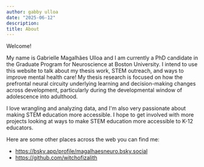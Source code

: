 ```yaml
---
author: gabby ulloa
date: "2025-06-12"
description: 
title: About
---
```


Welcome! 

My name is Gabrielle Magalhães Ulloa and I am currently a PhD candidate in the Graduate Program for Neuroscience at 
Boston University. I intend to use this website to talk about my thesis work, STEM outreach, and ways to improve mental health care! 
My thesis research is focused on how the prefrontal neural circuity underlying learning and decision-making changes across development, particularly during the developmental window of adolescence into adulthood. 

I love wrangling and analyzing data, and I'm also very passionate about making STEM education more accessible. I hope to get involved with more projects looking at ways to make STEM education
more accessible to K-12 educators. 

Here are some other places across the web you can find me: 
* https://bsky.app/profile/magalhaesneuro.bsky.social
* https://github.com/witchofizalith  